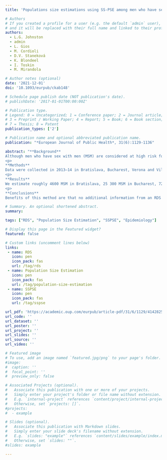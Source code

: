 ```yaml
---
title: 'Populations size estimations using SS-PSE among men who have sex with men in four European cities: How many MSM are living with HIV?'

# Authors
# If you created a profile for a user (e.g. the default `admin` user), write the username (folder name) here
# and it will be replaced with their full name and linked to their profile.
authors:
  - L.G. Johnston
  - admin
  - L. Gios
  - M. Cordioli
  - D.V. Staneková
  - K. Blondeel
  - I. Toskin
  - M. Mirandola

# Author notes (optional)
date: '2021-12-01'
doi: '10.1093/eurpub/ckab148'

# Schedule page publish date (NOT publication's date).
# publishDate: '2017-01-01T00:00:00Z'

# Publication type.
# Legend: 0 = Uncategorized; 1 = Conference paper; 2 = Journal article;
# 3 = Preprint / Working Paper; 4 = Report; 5 = Book; 6 = Book section;
# 7 = Thesis; 8 = Patent
publication_types: ['2']

# Publication name and optional abbreviated publication name.
publication: "*European Journal of Public Health*, 31(6):1129-1136"

abstract: "**Background**
Although men who have sex with men (MSM) are considered at high risk for transmission of sexually transmitted infections, including HIV, there are few studies estimating the population size of MSM in Europe. We used network data from a survey of MSM in four cities to perform successive sampling–population size estimations (SS-PSE) to estimate MSM population sizes.
<p>
**Methods**
Data were collected in 2013–14 in Bratislava, Bucharest, Verona and Vilnius using respondent-driven sampling (RDS). SS-PSE uses a Bayesian framework to approximate the RDS sampling structure via a successive sampling model and uses the selection order of the sample to provide information about the distribution of network sizes over the population members of MSM.
<p>
**Results**
We estimate roughly 4600 MSM in Bratislava, 25 300 MSM in Bucharest, 7200 in Verona and 2900 in Vilnius. This represents 2.9% of the estimated adult male population in Bratislava, 2.3% in Bucharest, 2.7% in Verona and 1.5% in Vilnius. The number of MSM living with HIV would roughly be 200 in Bratislava, 4554 in Bucharest, 690 in Verona and 100 in Vilnius.
<p>
**Conclusions**
Benefits of this method are that no additional information from an RDS survey needs to be collected, that the sizes can be calculated ex post facto a survey and that there is a software programme that can run the SS-PSE models. However, this method relies on having reliable priors. Although many countries are estimating the sizes of their vulnerable populations, European countries have yet to incorporate similar and novel methods."

# Summary. An optional shortened abstract.
summary: 

tags: ["RDS", "Population Size Estimation", "SSPSE", "Epidemiology"]

# Display this page in the Featured widget?
featured: false

# Custom links (uncomment lines below)
links:
 - name: RDS
   icon: pen
   icon_pack: fas
   url: /tag/rds
 - name: Population Size Estimation
   icon: pen
   icon_pack: fas
   url: /tag/population-size-estimation
 - name: SSPSE
   icon: pen
   icon_pack: fas
   url: /tag/sspse

url_pdf: 'https://academic.oup.com/eurpub/article-pdf/31/6/1129/41428254/ckab148.pdf'
url_code: ''
url_dataset: ''
url_poster: ''
url_project: ''
url_slides: ''
url_source: ''
url_video: ''

# Featured image
# To use, add an image named `featured.jpg/png` to your page's folder.
#image:
#  caption: ''
#  focal_point: ''
#  preview_only: false

# Associated Projects (optional).
#   Associate this publication with one or more of your projects.
#   Simply enter your project's folder or file name without extension.
#   E.g. `internal-project` references `content/project/internal-project/index.md`.
#   Otherwise, set `projects: []`.
#projects:
#  - example

# Slides (optional).
#   Associate this publication with Markdown slides.
#   Simply enter your slide deck's filename without extension.
#   E.g. `slides: "example"` references `content/slides/example/index.md`.
#   Otherwise, set `slides: ""`.
#slides: example

---
```

